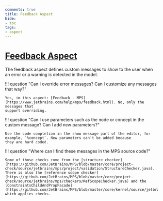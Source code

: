 ```yaml
---
comments: true
title: Feedback Aspect
hide:
- toc
tags:
- aspect
---
```


# [Feedback Aspect](https://www.jetbrains.com/help/mps/feedback.html)

The feedback aspect defines custom messages to show to the user when an error or a warning is detected in the model.

!!! question "Can I override error messages? Can I customize any messages that way?"

    Yes, in this aspect: [Feedback - MPS](https://www.jetbrains.com/help/mps/feedback.html). No, only the messages that 
    support overriding.

!!! question "Can I use parameters such as the node or concept in the custom message? Can I add new parameters?"

    Use the code completion in the show message part of the editor, for example, `%concept`. New parameters can't be added because
    they are hard coded.

!!! question "Where can I find these messages in the MPS source code?"

    Some of those checks come from the [structure checker](https://github.com/JetBrains/MPS/blob/master/core/project-check/source/jetbrains/mps/project/validation/StructureChecker.java).
    There is also the [reference scope checker](https://github.com/JetBrains/MPS/blob/master/core/project-check/source/jetbrains/mps/checkers/RefScopeChecker.java) and the 
    [ConstraintsChildAndPropFacade](https://github.com/JetBrains/MPS/blob/master/core/kernel/source/jetbrains/mps/smodel/constraints/ConstraintsChildAndPropFacade.java), which applies checks.
    